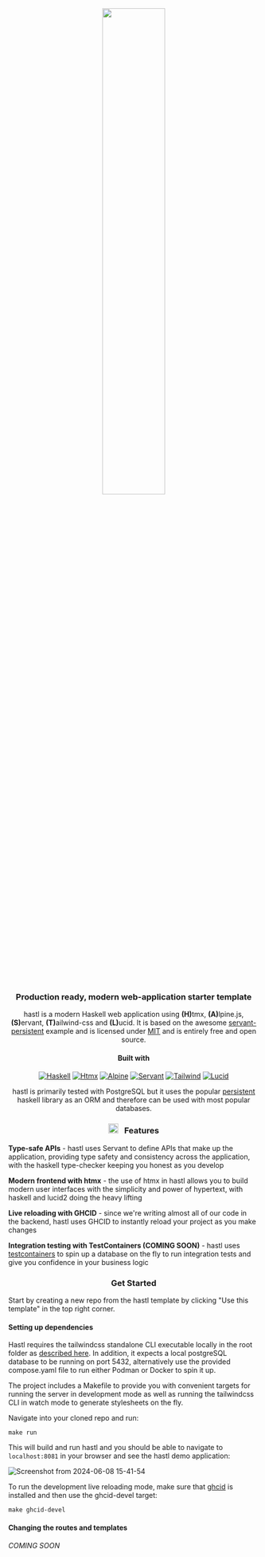 <a name="top-of-readme"></a>
<br />
<div align="center">
<img src="https://github.com/eldr-io/hastl/assets/83576392/0da858b9-7f42-4be9-aa6f-336332884400" width="50%" />

<h3 align="center">Production ready, modern web-application starter template</h3>

<p align="center"> hastl is a modern Haskell web application using <b>(H)</b>tmx, <b>(A)</b>lpine.js, <b>(S)</b>ervant, <b>(T)</b>ailwind-css and <b>(L)</b>ucid. It is based on the awesome <a href="https://github.com/parsonsmatt/servant-persistent">servant-persistent</a> example and is licensed under <a href="https://github.com/eldr-io/hastl/blob/main/LICENSE.md">MIT</a> and is entirely free and open source.
</p>

#### Built with

[![Haskell][Haskell]][Haskell-url]
[![Htmx][Htmx]][Htmx-url]
[![Alpine][Alpine]][Alpine-url]
[![Servant][Servant]][Servant-url]
[![Tailwind][Tailwind]][Tailwind-url]
[![Lucid][Lucid]][Lucid-url]

hastl is primarily tested with PostgreSQL but it uses the popular <a href="https://www.yesodweb.com/book/persistent">persistent</a> haskell library as an ORM and therefore can be used with most popular databases.

### <img height="20" width="20" src="https://cdn.jsdelivr.net/npm/simple-icons@v12/icons/rocket.svg" style="margin-right: 0.5rem" />  Features 

<p align="left"><b>Type-safe APIs</b> - hastl uses Servant to define APIs that make up the application, providing type safety and consistency across the application, with the haskell type-checker keeping you honest as you develop
</p>
<p align="left"><b>Modern frontend with htmx</b> - the use of htmx in hastl allows you to build modern user interfaces with the simplicity and power of hypertext, with haskell and lucid2 doing the heavy lifting
</p>
<p align="left"><b>Live reloading with GHCID</b> - since we're writing almost all of our code in the backend, hastl uses GHCID to instantly reload your project as you make changes
</p>
<p align="left"><b>Integration testing with TestContainers (COMING SOON)</b> - hastl uses <a href="https://testcontainers.com">testcontainers</a> to spin up a database on the fly to run integration tests and give you confidence in your business logic
</p>


### Get Started
</div>

Start by creating a new repo from the hastl template by clicking "Use this template" in the top right corner.

#### Setting up dependencies

Hastl requires the tailwindcss standalone CLI executable locally in the root folder as <a href="https://tailwindcss.com/blog/standalone-cli">described here</a>. In addition, it expects a local postgreSQL database to be running on port 5432, alternatively use the provided compose.yaml file to run either Podman or Docker to spin it up.

The project includes a Makefile to provide you with convenient targets for running the server in development mode as well as running the tailwindcss CLI in watch mode to generate stylesheets on the fly.

Navigate into your cloned repo and run:

```
make run
```
This will build and run hastl and you should be able to navigate to `localhost:8081` in your browser and see the hastl demo application:

![Screenshot from 2024-06-08 15-41-54](https://github.com/eldr-io/hastl/assets/83576392/19af0d8e-33b8-411e-a19e-e2e4f8c3420f)

To run the development live reloading mode, make sure that <a href="https://github.com/ndmitchell/ghcid">ghcid</a> is installed and then use the ghcid-devel target:

```
make ghcid-devel
```
#### Changing the routes and templates

*COMING SOON*

[Haskell]: https://img.shields.io/badge/haskell-5D4F85?style=for-the-badge&logo=haskell&logoColor=white
[Haskell-url]: https://haskell.org
[Htmx]:  https://img.shields.io/badge/htmxjs-3366CC?style=for-the-badge&logo=htmx&logoColor=white
[Htmx-url]: https://htmx.org
[Alpine]: https://img.shields.io/badge/alpinejs-8BC0D0?style=for-the-badge&logo=alpine.js&logoColor=white
[Alpine-url]: https://alpinejs.dev
[Servant]: https://img.shields.io/badge/Servant-5D4F85?style=for-the-badge&logo=haskell&logoColor=white"
[Servant-url]: https://www.servant.dev
[Tailwind]: https://img.shields.io/badge/Tailwind-06B6D4?style=for-the-badge&logo=tailwindcss&logoColor=white
[Tailwind-url]: https://tailwindcss.com
[Lucid]: https://img.shields.io/badge/Lucid-5D4F85?style=for-the-badge&logo=haskell&logoColor=white
[Lucid-url]: https://hackage.haskell.org/package/lucid2

